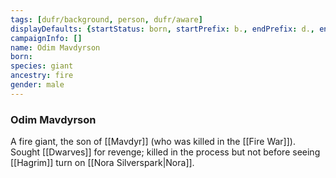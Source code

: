 ```yaml
---
tags: [dufr/background, person, dufr/aware]
displayDefaults: {startStatus: born, startPrefix: b., endPrefix: d., endStatus: died}
campaignInfo: []
name: Odim Mavdyrson
born:
species: giant
ancestry: fire
gender: male
---
```

### Odim Mavdyrson

A fire giant, the son of [[Mavdyr]] (who was killed in the [[Fire War]]). Sought [[Dwarves]] for revenge; killed in the process but not before seeing [[Hagrim]] turn on [[Nora Silverspark|Nora]]. 
